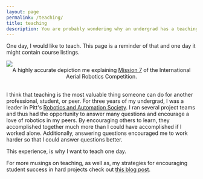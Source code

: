 ```yaml
---
layout: page
permalink: /teaching/
title: teaching
description: You are probably wondering why an undergrad has a teaching page.
---
```


One day, I would like to teach. This page is a reminder of that and one day it might contain course listings.

<div class="img">
    <img class="col three" src="{{ site.baseurl }}/assets/img/teacher_pic.jpg">
    <center>A highly accurate depiction me explaining <a href="http://www.aerialroboticscompetition.org/miss.php">Mission 7</a> of the International Aerial Robotics Competition.</center>
</div>

<br />

I think that teaching is the most valuable thing someone can do for another professional, student, or peer. For three years of my undergrad, I was a leader in Pitt's <a href="pittras.org">Robotics and Automation Society</a>. I ran several project teams and thus had the opportunity to answer many questions and encourage a love of robotics in my peers. By encouraging others to learn, they accomplished together much more than I could have accomplished if I worked alone. Additionally, answering questions encouraged me to work harder so that I could answer questions better.

This experience, is why I want to teach one day.

For more musings on teaching, as well as, my strategies for encouraging student success in hard projects check out <a href="/blog/2018/encourage-students-unstructured-problems/">this blog post</a>.
